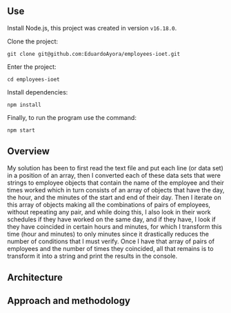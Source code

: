 ## Use

Install Node.js, this project was created in version `v16.18.0`.

Clone the project:

```
git clone git@github.com:EduardoAyora/employees-ioet.git
```

Enter the project:

```
cd employees-ioet
```

Install dependencies:

```
npm install
```

Finally, to run the program use the command:

```
npm start
```

## Overview

My solution has been to first read the text file and put each line (or data set) in a position of an array, then I converted each of these data sets that were strings to employee objects that contain the name of the employee and their times worked which in turn consists of an array of objects that have the day, the hour, and the minutes of the start and end of their day. Then I iterate on this array of objects making all the combinations of pairs of employees, without repeating any pair, and while doing this, I also look in their work schedules if they have worked on the same day, and if they have, I look if they have coincided in certain hours and minutes, for which I transform this time (hour and minutes) to only minutes since it drastically reduces the number of conditions that I must verify. Once I have that array of pairs of employees and the number of times they coincided, all that remains is to transform it into a string and print the results in the console.

## Architecture



## Approach and methodology
